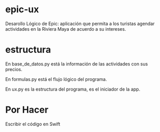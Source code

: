# epic-ux

Desarollo Lógico de Epic: aplicación que permita a los turistas agendar actividades en la Riviera Maya de acuerdo a su intereses.

# estructura
En base_de_datos.py está la información de las actividades con sus precios.

En formulas.py está el flujo lógico del programa.

En ux.py es la estructura del programa, es el iniciador de la app.

# Por Hacer
Escribir el código en Swift
